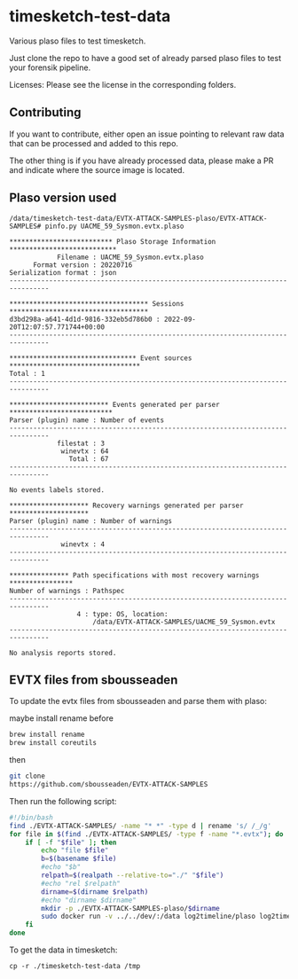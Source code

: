 # timesketch-test-data

Various plaso files to test timesketch.

Just clone the repo to have a good set of already parsed plaso files to test your forensik pipeline.

Licenses: Please see the license in the corresponding folders.

## Contributing

If you want to contribute, either open an issue pointing to relevant raw data that can be processed and added to this repo.

The other thing is if you have already processed data, please make a PR and indicate where the source image is located.

## Plaso version used

```
/data/timesketch-test-data/EVTX-ATTACK-SAMPLES-plaso/EVTX-ATTACK-SAMPLES# pinfo.py UACME_59_Sysmon.evtx.plaso

************************** Plaso Storage Information ***************************
            Filename : UACME_59_Sysmon.evtx.plaso
      Format version : 20220716
Serialization format : json
--------------------------------------------------------------------------------

*********************************** Sessions ***********************************
d3bd298a-a641-4d1d-9816-332eb5d786b0 : 2022-09-20T12:07:57.771744+00:00
--------------------------------------------------------------------------------

******************************** Event sources *********************************
Total : 1
--------------------------------------------------------------------------------

************************* Events generated per parser **************************
Parser (plugin) name : Number of events
--------------------------------------------------------------------------------
            filestat : 3
             winevtx : 64
               Total : 67
--------------------------------------------------------------------------------

No events labels stored.

******************** Recovery warnings generated per parser ********************
Parser (plugin) name : Number of warnings
--------------------------------------------------------------------------------
             winevtx : 4
--------------------------------------------------------------------------------

*************** Path specifications with most recovery warnings ****************
Number of warnings : Pathspec
--------------------------------------------------------------------------------
                 4 : type: OS, location:
                     /data/EVTX-ATTACK-SAMPLES/UACME_59_Sysmon.evtx
--------------------------------------------------------------------------------

No analysis reports stored.
```

## EVTX files from sbousseaden

To update the evtx files from sbousseaden and parse them with plaso:

maybe install rename before

```bash
brew install rename
brew install coreutils
```

then

```bash
git clone
https://github.com/sbousseaden/EVTX-ATTACK-SAMPLES
```

Then run the following script:

```bash
#!/bin/bash
find ./EVTX-ATTACK-SAMPLES/ -name "* *" -type d | rename 's/ /_/g'
for file in $(find ./EVTX-ATTACK-SAMPLES/ -type f -name "*.evtx"); do
    if [ -f "$file" ]; then
        echo "file $file"
        b=$(basename $file)
        #echo "$b"
        relpath=$(realpath --relative-to="./" "$file")
        #echo "rel $relpath"
        dirname=$(dirname $relpath)
        #echo "dirname $dirname"
        mkdir -p ./EVTX-ATTACK-SAMPLES-plaso/$dirname
        sudo docker run -v ../../dev/:/data log2timeline/plaso log2timeline /data/EVTX-ATTACK-SAMPLES-plaso/$relpath.plaso /data/$relpath
    fi
done
```

To get the data in timesketch:

```
cp -r ./timesketch-test-data /tmp
```

